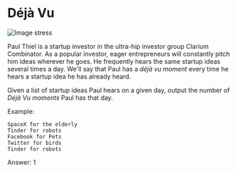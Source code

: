 # Déjà Vu

![Image stress](https://upload.wikimedia.org/wikipedia/commons/c/c5/Frustrated_man_at_a_desk.jpg)

Paul Thiel is a startup investor in the ultra-hip investor group Clarium
Combinator. As a popular investor, eager entrepreneurs will constantly
pitch him ideas wherever he goes. He frequently hears the same startup
ideas several times a day. We'll say that Paul has a *déjà vu moment*
every time he hears a startup idea he has already heard.

Given a list of startup ideas Paul hears on a given day, output the
number of *Déjà Vu moments* Paul has that day.

Example:

```
SpaceX for the elderly
Tinder for robots
Facebook for Pets
Twitter for birds
Tinder for robots
```

Answer: 1
